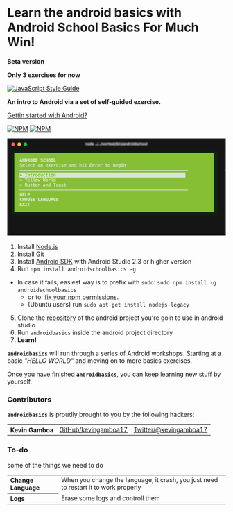 # Learn the android basics with **Android School Basics** For Much Win!

**Beta version**

**Only 3 exercises for now**

[![JavaScript Style Guide](https://img.shields.io/badge/code_style-standard-brightgreen.svg)](https://standardjs.com)


**An intro to Android via a set of self-guided exercise.**


[Gettin started with Android?](https://developer.android.com/training/index.html)

[![NPM](https://nodei.co/npm/androidschoolbasics.png?downloads=true&downloadRank=true&stars=true)](https://nodei.co/npm/androidschoolbasics/)
[![NPM](https://nodei.co/npm-dl/androidschoolbasics.png?months=3)](https://nodei.co/npm/androidschoolbasics/)

![Screenshot of program](./Screenshot.png)

  1. Install [Node.js](http://nodejs.org/)
  2. Install [Git](https://git-scm.com/)
  3. Install [Android SDK](https://developer.android.com/studio/index.html?hl=es-419) with Android Studio 2.3 or higher version
  4. Run `npm install androidschoolbasics -g`
  * In case it fails, easiest way is to prefix with `sudo`:
        `sudo npm install -g androidschoolbasics` 
    - or to:
     [fix your npm permissions](https://docs.npmjs.com/getting-started/fixing-npm-permissions).
    * (Ubuntu users) run `sudo apt-get install nodejs-legacy`
  5. Clone the [repository](https://github.com/yellowme/androidschool) of the android project you're goin to use in android studio
  6. Run `androidbasics` inside the android project directory
  7. **Learn!**

<b><code>androidbasics</code></b> will run through a series of Android workshops. Starting at a basic *"HELLO WORLD"* and moving on to more basics exercises.

Once you have finished <b><code>androidbasics</code></b>, you can keep learning new stuff by yourself.

### Contributors

<b><code>androidbasics</code></b> is proudly brought to you by the following hackers:

<table><tbody>
<tr><th align="left">Kevin Gamboa</th><td><a href="https://github.com/kevingamboa17">GitHub/kevingamboa17</a></td><td><a href="http://twitter.com/kevingamboa17">Twitter/@kevingamboa17</a></td></tr>

</tbody></table>


### To-do

some of the things we need to do

<table><tbody>
<tr>
<th align="left">Change Language</th>
<td><a>When you change the language, it crash, you just need to restart it to work properly</a></td>

<tr>
<th align="left">Logs</th>
<td><a>Erase some logs and controll them</a></td>

</tbody></table>

